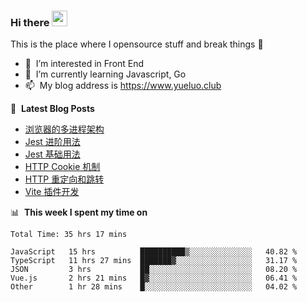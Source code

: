 ### Hi there <a href="https://www.yueluo.club/"><img src="https://media.giphy.com/media/hvRJCLFzcasrR4ia7z/giphy.gif" width="25px"></a>
This is the place where I opensource stuff and break things :rofl:

- 👀 &nbsp;I’m interested in Front End
- 🌱 &nbsp;I’m currently learning Javascript, Go
- 📫 &nbsp;My blog address is https://www.yueluo.club

📕 &nbsp;**Latest Blog Posts**

<!-- BLOG-POST-LIST:START -->
- [浏览器的多进程架构](https://www.yueluo.club/detail?articleId=62785d2a65e52c43884088ce)
- [Jest 进阶用法](https://www.yueluo.club/detail?articleId=6277b0dd65e52c43884084dc)
- [Jest 基础用法](https://www.yueluo.club/detail?articleId=6275b1f565e52c4388407b8e)
- [HTTP Cookie 机制](https://www.yueluo.club/detail?articleId=62727f6365e52c4388406c73)
- [HTTP 重定向和跳转](https://www.yueluo.club/detail?articleId=626f677365e52c4388405e25)
- [Vite 插件开发](https://www.yueluo.club/detail?articleId=626e8ffc65e52c4388405a30)
<!-- BLOG-POST-LIST:END -->

📊 &nbsp;**This week I spent my time on**

<!--START_SECTION:waka-->

```text
Total Time: 35 hrs 17 mins

JavaScript   15 hrs          ██████████▒░░░░░░░░░░░░░░   40.82 %
TypeScript   11 hrs 27 mins  ███████▓░░░░░░░░░░░░░░░░░   31.17 %
JSON         3 hrs           ██░░░░░░░░░░░░░░░░░░░░░░░   08.20 %
Vue.js       2 hrs 21 mins   █▓░░░░░░░░░░░░░░░░░░░░░░░   06.41 %
Other        1 hr 28 mins    █░░░░░░░░░░░░░░░░░░░░░░░░   04.02 %
```

<!--END_SECTION:waka-->